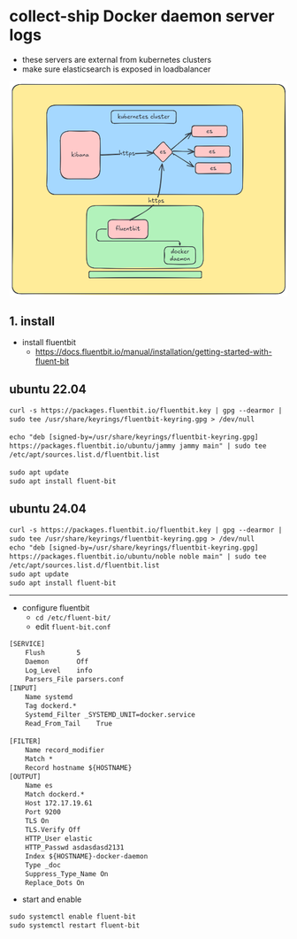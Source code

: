 # collect-ship Docker daemon server logs
- these servers are external from kubernetes clusters
- make sure elasticsearch is exposed in loadbalancer

![enter image description here](./assets/arch-3.png)

## 1. install
- install fluentbit
	- https://docs.fluentbit.io/manual/installation/getting-started-with-fluent-bit

## ubuntu 22.04

```
curl -s https://packages.fluentbit.io/fluentbit.key | gpg --dearmor | sudo tee /usr/share/keyrings/fluentbit-keyring.gpg > /dev/null

echo "deb [signed-by=/usr/share/keyrings/fluentbit-keyring.gpg] https://packages.fluentbit.io/ubuntu/jammy jammy main" | sudo tee /etc/apt/sources.list.d/fluentbit.list

sudo apt update
sudo apt install fluent-bit

```
## ubuntu 24.04
```
curl -s https://packages.fluentbit.io/fluentbit.key | gpg --dearmor | sudo tee /usr/share/keyrings/fluentbit-keyring.gpg > /dev/null
echo "deb [signed-by=/usr/share/keyrings/fluentbit-keyring.gpg] https://packages.fluentbit.io/ubuntu/noble noble main" | sudo tee /etc/apt/sources.list.d/fluentbit.list
sudo apt update
sudo apt install fluent-bit
```
<hr>

- configure fluentbit
	- `cd /etc/fluent-bit/`
	- edit `fluent-bit.conf`
```
[SERVICE]
    Flush        5
    Daemon       Off
    Log_Level    info
    Parsers_File parsers.conf
[INPUT]
    Name systemd
    Tag dockerd.*
    Systemd_Filter _SYSTEMD_UNIT=docker.service
    Read_From_Tail    True

[FILTER]
    Name record_modifier
    Match *
    Record hostname ${HOSTNAME}
[OUTPUT]
    Name es
    Match dockerd.*
    Host 172.17.19.61
    Port 9200
    TLS On
    TLS.Verify Off
    HTTP_User elastic
    HTTP_Passwd asdasdasd2131
    Index ${HOSTNAME}-docker-daemon
    Type _doc
    Suppress_Type_Name On
    Replace_Dots On
```
- start and enable
```
sudo systemctl enable fluent-bit
sudo systemctl restart fluent-bit
```


